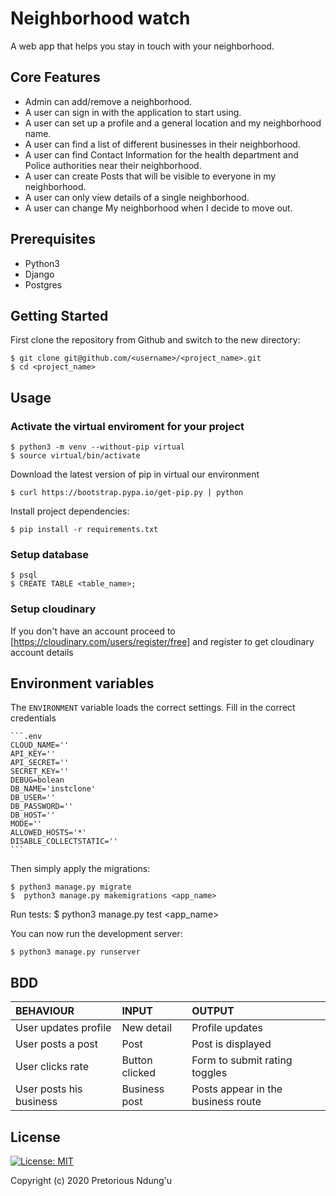 # Neighborhood watch
A web app that helps you stay in touch with your neighborhood.


## Core Features

* Admin can add/remove a neighborhood.
* A user can sign in with the application to start using.
* A user can set up a profile and a general location and my neighborhood name.
* A user can find a list of different businesses in their neighborhood.
* A user can find Contact Information for the health department and Police authorities near their neighborhood.
* A user can create Posts that will be visible to everyone in my neighborhood.
* A user can only view details of a single neighborhood.
* A user can change My neighborhood when I decide to move out.

## Prerequisites

* Python3
* Django
* Postgres

## Getting Started

First clone the repository from Github and switch to the new directory:

    $ git clone git@github.com/<username>/<project_name>.git
    $ cd <project_name>

## Usage

### Activate the virtual enviroment for your project

    $ python3 -m venv --without-pip virtual
    $ source virtual/bin/activate

Download the latest version of pip in virtual our environment

    $ curl https://bootstrap.pypa.io/get-pip.py | python

Install project dependencies:

    $ pip install -r requirements.txt

### Setup database

    $ psql
    $ CREATE TABLE <table_name>;

### Setup cloudinary

If you don't have an account proceed to [https://cloudinary.com/users/register/free] and register to get cloudinary account details

## Environment variables

The `ENVIRONMENT` variable loads the correct settings. Fill in the correct credentials

    ```.env
    CLOUD_NAME=''
    API_KEY=''
    API_SECRET=''
    SECRET_KEY=''
    DEBUG=bolean
    DB_NAME='instclone'
    DB_USER=''
    DB_PASSWORD=''
    DB_HOST=''
    MODE=''
    ALLOWED_HOSTS='*'
    DISABLE_COLLECTSTATIC=''
    ```

Then simply apply the migrations:

    $ python3 manage.py migrate
    $  python3 manage.py makemigrations <app_name>

Run tests:
    $ python3 manage.py test <app_name>

You can now run the development server:

    $ python3 manage.py runserver

## BDD

| BEHAVIOUR    | INPUT   |  OUTPUT |
| :------------- | :------------- | :--------------- |
| User updates profile | New detail | Profile updates |
| User posts a post | Post| Post is displayed |
| User clicks rate | Button clicked | Form to submit rating toggles|
| User posts his business |  Business post | Posts appear in the business route |


## License

[![License: MIT](https://img.shields.io/badge/License-MIT-yellow.svg)](https://opensource.org/licenses/MIT)

Copyright (c) 2020 Pretorious Ndung'u
